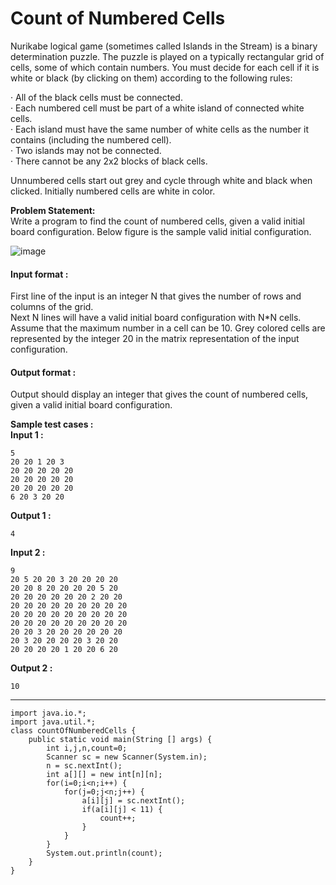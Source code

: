 # Count of Numbered Cells

Nurikabe logical game (sometimes called Islands in the Stream) is a binary determination puzzle. The puzzle is played on a typically rectangular grid of cells, some of which contain numbers. You must decide for each cell if it is white or black (by clicking on them) according to the following rules:

·       All of the black cells must be connected.
<br>
·       Each numbered cell must be part of a white island of connected white cells.
<br>
·       Each island must have the same number of white cells as the number it contains (including the numbered cell).
<br>
·       Two islands may not be connected.
<br>
·       There cannot be any 2x2 blocks of black cells.

Unnumbered cells start out grey and cycle through white and black when clicked. Initially numbered cells are white in color. 

**Problem Statement:** <br>
Write a program to find the count of numbered cells, given a valid initial board configuration. Below figure is the sample valid initial configuration.

﻿![image](https://github.com/king-ronin04/Java-Learning/assets/103017387/08026930-d7ee-4475-8650-e6a6a49ca829)


#### Input format :
First line of the input is an integer N that gives the number of rows and columns of the grid.
<br>
Next N lines will have a valid initial board configuration with N*N cells. Assume that the maximum number in a cell can be 10. Grey colored cells are represented by the integer 20 in the matrix representation of the input configuration.

#### Output format :
Output should display an integer that gives the count of numbered cells, given a valid initial board configuration.

**Sample test cases :<br>
Input 1 :**
```
5
20 20 1 20 3
20 20 20 20 20
20 20 20 20 20
20 20 20 20 20
6 20 3 20 20
```
**Output 1 :**
```
4
```
**Input 2 :**
```
9
20 5 20 20 3 20 20 20 20
20 20 8 20 20 20 20 5 20
20 20 20 20 20 20 2 20 20
20 20 20 20 20 20 20 20 20
20 20 20 20 20 20 20 20 20
20 20 20 20 20 20 20 20 20
20 20 3 20 20 20 20 20 20
20 3 20 20 20 20 3 20 20
20 20 20 20 1 20 20 6 20
```
**Output 2 :**
```
10
```


-------------------------------------------------------------------------------------------------------------------------------------------------------------------

```
import java.io.*;
import java.util.*;
class countOfNumberedCells {
	public static void main(String [] args) {
		int i,j,n,count=0;
		Scanner sc = new Scanner(System.in);
		n = sc.nextInt();
		int a[][] = new int[n][n];
		for(i=0;i<n;i++) {
			for(j=0;j<n;j++) {
				a[i][j] = sc.nextInt();
				if(a[i][j] < 11) {
					count++;
				}
			}
		}
		System.out.println(count);
	}
}

```
